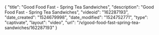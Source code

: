 {
    "title": "Good Food Fast - Spring Tea Sandwiches",
    "description": "Good Food Fast - Spring Tea Sandwiches",
    "videoid": "162287193",
    "date_created": "1524679998",
    "date_modified": "1524752771",
    "type": "captivate",
    "layout": "video",
    "url": "\/v\/good-food-fast-spring-tea-sandwiches\/162287193"
}